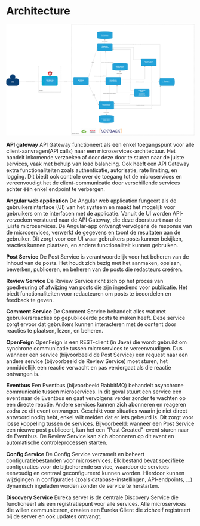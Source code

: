 # Architecture


![Architecture Diagram](architecture%20diagram%20java.png)

**API gateway**
API Gateway functioneert als een enkel toegangspunt voor alle client-aanvragen(API calls) naar een microservices-architectuur. Het handelt inkomende verzoeken af door deze door te sturen naar de juiste services, vaak met behulp van load balancing. Ook heeft een API Gateway extra functionaliteiten zoals authenticatie, autorisatie, rate limiting, en logging. Dit biedt ook controle over de toegang tot de microservices en vereenvoudigt het de client-communicatie door verschillende services achter één enkel endpoint te verbergen.

**Angular web application**
De Angular web application fungeert als de gebruikersinterface (UI) van het systeem en maakt het mogelijk voor gebruikers om te interfacen met de applicatie. Vanuit de UI worden API-verzoeken verstuurd naar de API Gateway, die deze doorstuurt naar de juiste microservices. De Angular-app ontvangt vervolgens de response van de microservices, verwerkt de gegevens en toont de resultaten aan de gebruiker. Dit zorgt voor een UI waar gebruikers posts kunnen bekijken, reacties kunnen plaatsen, en andere functionaliteit kunnen gebruiken.

**Post Service**
De Post Service is verantwoordelijk voor het beheren van de inhoud van de posts. Het houdt zich bezig met het aanmaken, opslaan, bewerken, publiceren, en beheren van de posts die redacteurs creëren.

**Review Service**
De Review Service richt zich op het proces van goedkeuring of afwijzing van posts die zijn ingediend voor publicatie. Het biedt functionaliteiten voor redacteuren om posts te beoordelen en feedback te geven.

**Comment Service**
De Comment Service behandelt alles wat met gebruikersreacties op gepubliceerde posts te maken heeft. Deze service zorgt ervoor dat gebruikers kunnen interacteren met de content door reacties te plaatsen, lezen, en beheren.

**OpenFeign**
OpenFeign is een REST-client (in Java) die wordt gebruikt om synchrone communicatie tussen microservices te vereenvoudigen. Dus wanneer een service (bijvoorbeeld de Post Service) een request naar een andere service (bijvoorbeeld de Review Service) moet sturen, het onmiddellijk een reactie verwacht en pas verdergaat als die reactie ontvangen is.

**Eventbus**
Een Eventbus (bijvoorbeeld RabbitMQ) behandelt asynchrone communicatie tussen microservices. In dit geval stuurt een service een event naar de Eventbus en gaat vervolgens verder zonder te wachten op een directe reactie. Andere services kunnen zich abonneren en reageren zodra ze dit event ontvangen. Geschikt voor situaties waarin je niet direct antwoord nodig hebt, enkel wilt melden dat er iets gebeurd is. Dit zorgt voor losse koppeling tussen de services. Bijvoorbeeld: wanneer een Post Service een nieuwe post publiceert, kan het een "Post Created"-event sturen naar de Eventbus. De Review Service kan zich abonneren op dit event en automatische controleprocessen starten.

**Config Service**
De Config Service verzamelt en beheert configuratiebestanden voor microservices. Elk bestand bevat specifieke configuraties voor de bijbehorende service, waardoor de services eenvoudig en centraal geconfigureerd kunnen worden. Hierdoor kunnen wijzigingen in configuraties (zoals database-instellingen, API-endpoints, ...) dynamisch ingeladen worden zonder de service te herstarten.

**Discovery Service**
Eureka server is de centrale Discovery Service die functioneert als een registratiepunt voor alle services. Alle microservices die willen communiceren, draaien een Eureka Client die zichzelf registreert bij de server en ook updates ontvangt.
